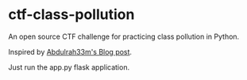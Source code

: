 # ctf-class-pollution
An open source CTF challenge for practicing class pollution in Python.

Inspired by [Abdulrah33m's Blog post](https://blog.abdulrah33m.com/prototype-pollution-in-python/).

Just run the app.py flask application.
